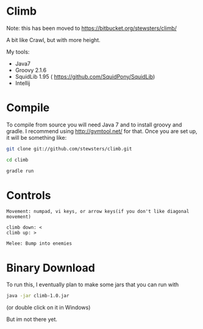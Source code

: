Climb
======

Note: this has been moved to https://bitbucket.org/stewsters/climb/

A bit like Crawl, but with more height.


My tools:
+ Java7
+ Groovy 2.1.6
+ SquidLib 1.95 ( https://github.com/SquidPony/SquidLib)
+ Intellij

Compile
=======
To compile from source you will need Java 7 and to install groovy and gradle.  I recommend using http://gvmtool.net/ for that.
Once you are set up, it will be something like:

```bash
git clone git://github.com/stewsters/climb.git

cd climb

gradle run
```

Controls
========
```
Movement: numpad, vi keys, or arrow keys(if you don't like diagonal movement)

climb down: <
climb up: >

Melee: Bump into enemies

```



Binary Download
========
To run this, I eventually plan to make some jars that you can run with

```bash
java -jar climb-1.0.jar
```

(or double click on it in Windows)

But im not there yet.


